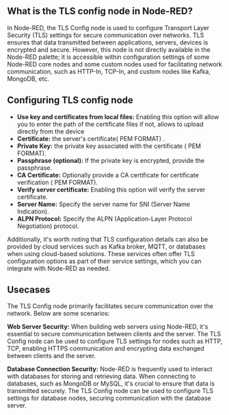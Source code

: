 ## What is the TLS config node in Node-RED?

In Node-RED, the TLS Config node is used to configure Transport Layer Security (TLS) settings for secure communication over networks. TLS ensures that data transmitted between applications, servers, devices is encrypted and secure. However, this node is not directly available in the Node-RED palette; it is accessible within configuration settings of some Node-RED core nodes and some custom nodes used for facilitating network communication, such as HTTP-In, TCP-In, and custom nodes like Kafka, MongoDB, etc.

## Configuring TLS config node

- **Use key and certificates from local files:** Enabling this option will allow you to enter the path of the certificate files if not, allows to upload directly from the device
- **Certificate:** the server's certificate( PEM FORMAT) .
- **Private Key:** the private key associated with the certificate ( PEM FORMAT).
- **Passphrase (optional):** If the private key is encrypted, provide the passphrase.
- **CA Certificate:** Optionally provide a CA certificate for certificate verification ( PEM FORMAT).
- **Verify server certificate:** Enabling this option will verify the server certificate.
- **Server Name:** Specify the server name for SNI (Server Name Indication).
- **ALPN Protocol:** Specify the ALPN (Application-Layer Protocol Negotiation) protocol.

Additionally, it's worth noting that TLS configuration details can also be provided by cloud services such as Kafka broker, MQTT, or databases when using cloud-based solutions. These services often offer TLS configuration options as part of their service settings, which you can integrate with Node-RED as needed.

## Usecases

The TLS Config node primarily facilitates secure communication over the network. Below are some scenarios:

**Web Server Security:** When building web servers using Node-RED, it's essential to secure communication between clients and the server. The TLS Config node can be used to configure TLS settings for nodes such as HTTP, TCP, enabling HTTPS communication and encrypting data exchanged between clients and the server.

**Database Connection Security:** Node-RED is frequently used to interact with databases for storing and retrieving data. When connecting to databases, such as MongoDB or MySQL, it's crucial to ensure that data is transmitted securely. The TLS Config node can be used to configure TLS settings for database nodes, securing communication with the database server.
